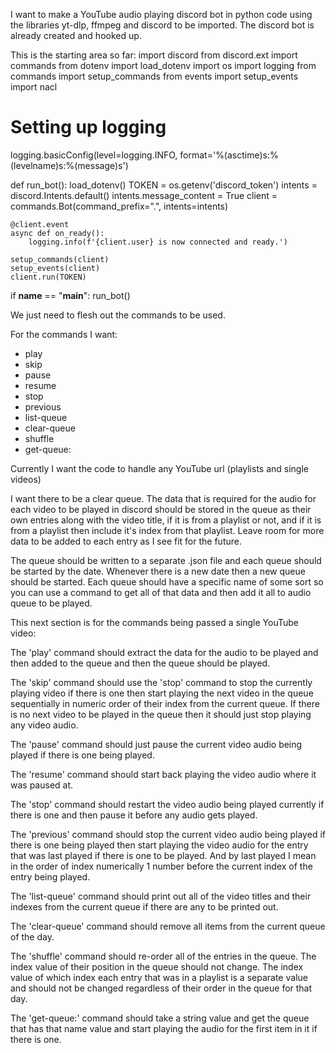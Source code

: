 I want to make a YouTube audio playing discord bot in python code using the libraries yt-dlp, ffmpeg and discord to be imported. The discord bot is already created and hooked up.

This is the starting area so far:
import discord
from discord.ext import commands
from dotenv import load_dotenv
import os
import logging
from commands import setup_commands
from events import setup_events
import nacl

# Setting up logging

logging.basicConfig(level=logging.INFO, format='%(asctime)s:%(levelname)s:%(message)s')

def run_bot():
load_dotenv()
TOKEN = os.getenv('discord_token')
intents = discord.Intents.default()
intents.message_content = True
client = commands.Bot(command_prefix=".", intents=intents)

    @client.event
    async def on_ready():
        logging.info(f'{client.user} is now connected and ready.')

    setup_commands(client)
    setup_events(client)
    client.run(TOKEN)

if **name** == "**main**":
run_bot()

We just need to flesh out the commands to be used.

For the commands I want:

- play
- skip
- pause
- resume
- stop
- previous
- list-queue
- clear-queue
- shuffle
- get-queue:<insert-queue-name>

Currently I want the code to handle any YouTube url (playlists and single videos)

I want there to be a clear queue. The data that is required for the audio for each video to be played in discord should be stored in the queue as their own entries along with the video title, if it is from a playlist or not, and if it is from a playlist then include it's index from that playlist. Leave room for more data to be added to each entry as I see fit for the future.

The queue should be written to a separate .json file and each queue should be started by the date. Whenever there is a new date then a new queue should be started. Each queue should have a specific name of some sort so you can use a command to get all of that data and then add it all to audio queue to be played.

This next section is for the commands being passed a single YouTube video:

The 'play' command should extract the data for the audio to be played and then added to the queue and then the queue should be played.

The 'skip' command should use the 'stop' command to stop the currently playing video if there is one then start playing the next video in the queue sequentially in numeric order of their index from the current queue. If there is no next video to be played in the queue then it should just stop playing any video audio.

The 'pause' command should just pause the current video audio being played if there is one being played.

The 'resume' command should start back playing the video audio where it was paused at.

The 'stop' command should restart the video audio being played currently if there is one and then pause it before any audio gets played.

The 'previous' command should stop the current video audio being played if there is one being played then start playing the video audio for the entry that was last played if there is one to be played. And by last played I mean in the order of index numerically 1 number before the current index of the entry being played.

The 'list-queue' command should print out all of the video titles and their indexes from the current queue if there are any to be printed out.

The 'clear-queue' command should remove all items from the current queue of the day.

The 'shuffle' command should re-order all of the entries in the queue. The index value of their position in the queue should not change. The index value of which index each entry that was in a playlist is a separate value and should not be changed regardless of their order in the queue for that day.

The 'get-queue:<insert-queue-name>' command should take a string value and get the queue that has that name value and start playing the audio for the first item in it if there is one.

